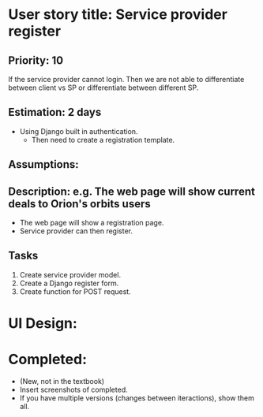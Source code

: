 # User story title: Service provider register

## Priority: 10
If the service provider cannot login. Then we are not able to differentiate between client vs SP or differentiate between different SP.

## Estimation: 2 days
- Using Django built in authentication.
    - Then need to create a registration template.

## Assumptions:

## Description: e.g. The web page will show current deals to Orion's orbits users
- The web page will show a registration page.
- Service provider can then register.

## Tasks
1. Create service provider model.
2. Create a Django register form.
3. Create function for POST request. 

# UI Design:

# Completed:
* (New, not in the textbook) 
* Insert screenshots of completed. 
* If you have multiple versions (changes between iteractions), show them all.


